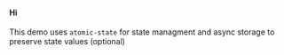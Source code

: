 #### Hi

This demo uses `atomic-state` for state managment and async storage to preserve state values (optional)
